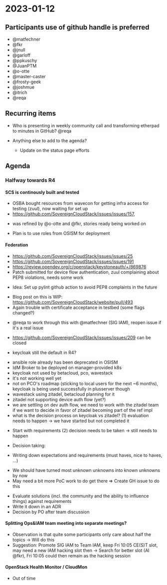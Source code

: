 # 2023-01-12
## Participants  use of github handle is preferred
* @matfechner
* @fkr
* @jnull
* @garloff
* @ppkuschy
* @JuanPTM
* @o-otte
* @master-caster
* @frosty-geek
* @joshmue
* @itrich
* @reqa

## Recurring items
* Who is presenting in weekly community call and transforming etherpad to minutes in GitHub?
@reqa

* Anything else to add to the agenda?
  * Update on the status page efforts

## Agenda

### Halfway towards R4

#### SCS is continously built and tested
* OSBA bought resources from wavecon for getting infra access for testing (zuul), now waiting for set up
* https://github.com/SovereignCloudStack/issues/issues/157,
- was refined by @o-otte and @fkr, stories ready being worked on
* Plan is to use roles from OSISM for deployment

#### Federation
* https://github.com/SovereignCloudStack/issues/issues/25
* https://github.com/SovereignCloudStack/issues/issues/191
* https://review.opendev.org/c/openstack/keystoneauth/+/869876
* Patch submitted for device flow authentication, zuul complaining about PEP8 violations, needs some work
- Idea: Set up pylint github action to avoid PEP8 complaints in the future
* Blog post on this is WIP: https://github.com/SovereignCloudStack/website/pull/493
* Again trouble with certificate acceptance in testbed (some flags changed?)
- @reqa to work through this with @matfechner (SIG IAM), reopen issue if it's a real issue
* https://github.com/SovereignCloudStack/issues/issues/209 can be closed

* keycloak still the default in R4?
- ansible role already has been deprecated in OSISM
- IdM Broker to be deployed on manager-provided k8s
- keycloak not used by betacloud, pco, wavestack
- it's not working well yet
- not on PCO's roadmap (sticking to local users for the next ~6 months), keycloak is being used successfully in plusserver though
- wavestack using zitadel, betacloud planning for it
- zitadel not supporting device auth flow (yet?)
- we are settling on dev auth flow, we need to work with the zitadel team if we want to decide in favor of zitadel becoming part of the ref impl
- what is the decision process on keycloak vs zitadel?
(1) evaluation needs to happen -> we have started but not completed it
* Start with requirements
(2) decision needs to be taken -> still needs to happen

* Decision taking:
- Writing down expectations and requirements (must haves, nice to haves, ...)
* We should have turned most unknown unknowns into known unknowns by now
* May need a bit more PoC work to do get there
=> Create GH issue to do this
- Evaluate solutions (incl. the community and the ability to influence things) against  requirements
- Write it down in an ADR
- Decision by PO after team discussion

#### Splitting Ops&IAM team meeting into separate meetings?
* Observation is that quite some participants only care about half the topics
-> Will  do this
* Suggestion: Promote SIG IAM to Team IAM, keep Fri 10:05 CE(S)T slot, may need a new IAM hacking slot then
-> Search for better slot (AI @fkr), Fri 10:05 could then remain as the hacking session



#### OpenStack Health Monitor / CloudMon
* Out of time
